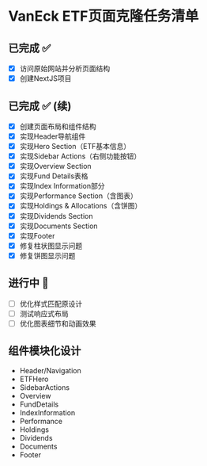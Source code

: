 # VanEck ETF页面克隆任务清单

## 已完成 ✅
- [x] 访问原始网站并分析页面结构
- [x] 创建NextJS项目

## 已完成 ✅ (续)
- [x] 创建页面布局和组件结构
- [x] 实现Header导航组件
- [x] 实现Hero Section（ETF基本信息）
- [x] 实现Sidebar Actions（右侧功能按钮）
- [x] 实现Overview Section
- [x] 实现Fund Details表格
- [x] 实现Index Information部分
- [x] 实现Performance Section（含图表）
- [x] 实现Holdings & Allocations（含饼图）
- [x] 实现Dividends Section
- [x] 实现Documents Section
- [x] 实现Footer
- [x] 修复柱状图显示问题
- [x] 修复饼图显示问题

## 进行中 🔄
- [ ] 优化样式匹配原设计
- [ ] 测试响应式布局
- [ ] 优化图表细节和动画效果

## 组件模块化设计
- Header/Navigation
- ETFHero
- SidebarActions
- Overview
- FundDetails
- IndexInformation
- Performance
- Holdings
- Dividends
- Documents
- Footer
